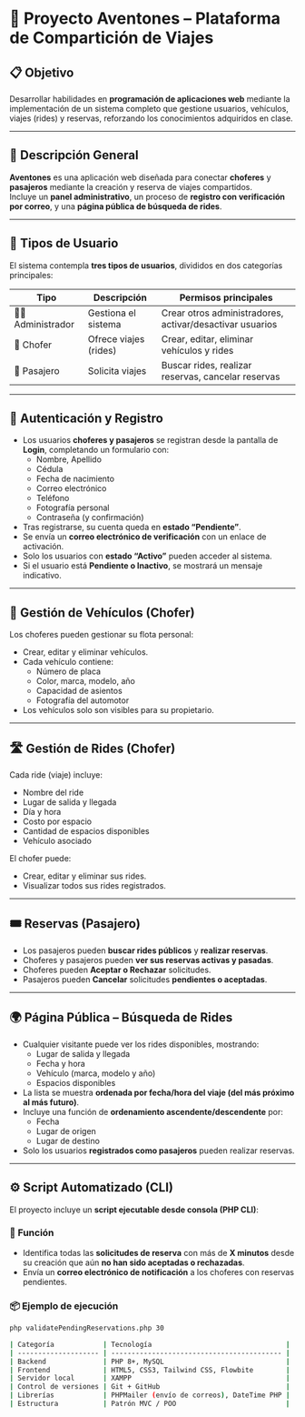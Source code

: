 # 🚗 Proyecto Aventones – Plataforma de Compartición de Viajes

## 📋 Objetivo
Desarrollar habilidades en **programación de aplicaciones web** mediante la implementación de un sistema completo que gestione usuarios, vehículos, viajes (rides) y reservas, reforzando los conocimientos adquiridos en clase.

---

## 🧩 Descripción General
**Aventones** es una aplicación web diseñada para conectar **choferes** y **pasajeros** mediante la creación y reserva de viajes compartidos.  
Incluye un **panel administrativo**, un proceso de **registro con verificación por correo**, y una **página pública de búsqueda de rides**.

---

## 👥 Tipos de Usuario
El sistema contempla **tres tipos de usuarios**, divididos en dos categorías principales:

| Tipo | Descripción | Permisos principales |
|------|--------------|----------------------|
| 🧑‍💼 Administrador | Gestiona el sistema | Crear otros administradores, activar/desactivar usuarios |
| 🚗 Chofer | Ofrece viajes (rides) | Crear, editar, eliminar vehículos y rides |
| 🧍 Pasajero | Solicita viajes | Buscar rides, realizar reservas, cancelar reservas |

---

## 🔐 Autenticación y Registro
- Los usuarios **choferes y pasajeros** se registran desde la pantalla de **Login**, completando un formulario con:
  - Nombre, Apellido  
  - Cédula  
  - Fecha de nacimiento  
  - Correo electrónico  
  - Teléfono  
  - Fotografía personal  
  - Contraseña (y confirmación)
- Tras registrarse, su cuenta queda en **estado “Pendiente”**.
- Se envía un **correo electrónico de verificación** con un enlace de activación.
- Solo los usuarios con **estado “Activo”** pueden acceder al sistema.
- Si el usuario está **Pendiente o Inactivo**, se mostrará un mensaje indicativo.

---

## 🚙 Gestión de Vehículos (Chofer)
Los choferes pueden gestionar su flota personal:
- Crear, editar y eliminar vehículos.
- Cada vehículo contiene:
  - Número de placa  
  - Color, marca, modelo, año  
  - Capacidad de asientos  
  - Fotografía del automotor  
- Los vehículos solo son visibles para su propietario.

---

## 🛣️ Gestión de Rides (Chofer)
Cada ride (viaje) incluye:
- Nombre del ride  
- Lugar de salida y llegada  
- Día y hora  
- Costo por espacio  
- Cantidad de espacios disponibles  
- Vehículo asociado  

El chofer puede:
- Crear, editar y eliminar sus rides.
- Visualizar todos sus rides registrados.

---

## 🎟️ Reservas (Pasajero)
- Los pasajeros pueden **buscar rides públicos** y **realizar reservas**.
- Choferes y pasajeros pueden **ver sus reservas activas y pasadas**.
- Choferes pueden **Aceptar o Rechazar** solicitudes.
- Pasajeros pueden **Cancelar** solicitudes **pendientes o aceptadas**.

---

## 🌍 Página Pública – Búsqueda de Rides
- Cualquier visitante puede ver los rides disponibles, mostrando:
  - Lugar de salida y llegada  
  - Fecha y hora  
  - Vehículo (marca, modelo y año)  
  - Espacios disponibles  
- La lista se muestra **ordenada por fecha/hora del viaje (del más próximo al más futuro)**.
- Incluye una función de **ordenamiento ascendente/descendente** por:
  - Fecha
  - Lugar de origen
  - Lugar de destino
- Solo los usuarios **registrados como pasajeros** pueden realizar reservas.

---

## ⚙️ Script Automatizado (CLI)
El proyecto incluye un **script ejecutable desde consola (PHP CLI)**:

### 🧠 Función
- Identifica todas las **solicitudes de reserva** con más de **X minutos** desde su creación que aún **no han sido aceptadas o rechazadas**.
- Envía un **correo electrónico de notificación** a los choferes con reservas pendientes.

### 📦 Ejemplo de ejecución
```bash
php validatePendingReservations.php 30

| Categoría            | Tecnología                                 |
| -------------------- | ------------------------------------------ |
| Backend              | PHP 8+, MySQL                              |
| Frontend             | HTML5, CSS3, Tailwind CSS, Flowbite        |
| Servidor local       | XAMPP                                      |
| Control de versiones | Git + GitHub                               |
| Librerías            | PHPMailer (envío de correos), DateTime PHP |
| Estructura           | Patrón MVC / POO                           |
